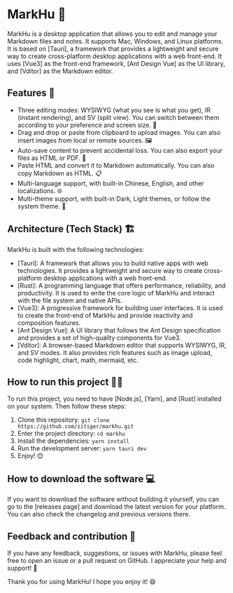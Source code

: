 # MarkHu 📝

MarkHu is a desktop application that allows you to edit and manage your Markdown files and notes. It supports Mac, Windows, and Linux platforms. It is based on [Tauri], a framework that provides a lightweight and secure way to create cross-platform desktop applications with a web front-end.
It uses [Vue3] as the front-end framework, [Ant Design Vue] as the UI library, and [Vditor] as the Markdown editor.

## Features 🚀

- Three editing modes: WYSIWYG (what you see is what you get), IR (instant rendering), and SV (split view). You can switch between them according to your preference and screen size. 🔄
- Drag and drop or paste from clipboard to upload images. You can also insert images from local or remote sources. 🖼️
- Auto-save content to prevent accidental loss. You can also export your files as HTML or PDF. 💾
- Paste HTML and convert it to Markdown automatically. You can also copy Markdown as HTML. 📋
- Multi-language support, with built-in Chinese, English, and other localizations. 🌐
- Multi-theme support, with built-in Dark, Light themes, or follow the system theme. 🎨

## Architecture (Tech Stack) 🏗️

MarkHu is built with the following technologies:

- [Tauri]: A framework that allows you to build native apps with web technologies. It provides a lightweight and secure way to create cross-platform desktop applications with a web front-end.
- [Rust]: A programming language that offers performance, reliability, and productivity. It is used to write the core logic of MarkHu and interact with the file system and native APIs.
- [Vue3]: A progressive framework for building user interfaces. It is used to create the front-end of MarkHu and provide reactivity and composition features.
- [Ant Design Vue]: A UI library that follows the Ant Design specification and provides a set of high-quality components for Vue3.
- [Vditor]: A browser-based Markdown editor that supports WYSIWYG, IR, and SV modes. It also provides rich features such as image upload, code highlight, chart, math, mermaid, etc.

## How to run this project 🏃‍♂️

To run this project, you need to have [Node.js], [Yarn], and [Rust] installed on your system. Then follow these steps:

1. Clone this repository: `git clone https://github.com/zitiger/markhu.git`
2. Enter the project directory: `cd markhu`
3. Install the dependencies: `yarn install`
4. Run the development server: `yarn tauri dev`
5. Enjoy! 😊

## How to download the software 💻

If you want to download the software without building it yourself, you can go to the [releases page] and download the latest version for your platform. You can also check the changelog and previous versions there.

## Feedback and contribution 💬

If you have any feedback, suggestions, or issues with MarkHu, please feel free to open an issue or a pull request on GitHub. I appreciate your help and support! 🙏

Thank you for using MarkHu! I hope you enjoy it! 😄
